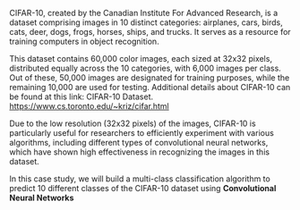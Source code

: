  
CIFAR-10, created by the Canadian Institute For Advanced Research, is a dataset comprising images in 10 distinct categories: airplanes, cars, birds, cats, deer, dogs, frogs, horses, ships, and trucks. It serves as a resource for training computers in object recognition.

This dataset contains 60,000 color images, each sized at 32x32 pixels, distributed equally across the 10 categories, with 6,000 images per class. Out of these, 50,000 images are designated for training purposes, while the remaining 10,000 are used for testing. Additional details about CIFAR-10 can be found at this link: CIFAR-10 Dataset.
 https://www.cs.toronto.edu/~kriz/cifar.html
 

Due to the low resolution (32x32 pixels) of the images, CIFAR-10 is particularly useful for researchers to efficiently experiment with various algorithms, including different types of convolutional neural networks, which have shown high effectiveness in recognizing the images in this dataset. 


In this case study, we will build a multi-class classification algorithm to predict 10 different classes of the CIFAR-10 dataset using 
**Convolutional Neural Networks**


